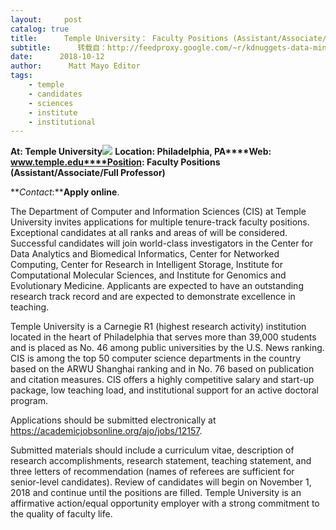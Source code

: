 ```yaml
---
layout:     post
catalog: true
title:      Temple University： Faculty Positions (Assistant/Associate/Full Professor) [Philadelphia, PA]
subtitle:      转载自：http://feedproxy.google.com/~r/kdnuggets-data-mining-analytics/~3/J9l6TdJCoCM/10-12-temple-university-faculty-positions.html
date:      2018-10-12
author:      Matt Mayo Editor
tags:
    - temple
    - candidates
    - sciences
    - institute
    - institutional
---
```


**At: Temple University**![](https://branding.temple.edu/sites/branding/files/BigT_logo_PMS201-sample.jpg)
**Location: Philadelphia, PA****Web: www.temple.edu****Position: Faculty Positions (Assistant/Associate/Full Professor)**

**_Contact_:****Apply online**.

The Department of Computer and Information Sciences (CIS) at Temple University invites applications for multiple tenure-track faculty positions. Exceptional candidates at all ranks and areas of will be considered. Successful candidates will join world-class investigators in the Center for Data Analytics and Biomedical Informatics, Center for Networked Computing, Center for Research in Intelligent Storage, Institute for Computational Molecular Sciences, and Institute for Genomics and Evolutionary Medicine. Applicants are expected to have an outstanding research track record and are expected to demonstrate excellence in teaching.

Temple University is a Carnegie R1 (highest research activity) institution located in the heart of Philadelphia that serves more than 39,000 students and is placed as No. 46 among public universities by the U.S. News ranking. CIS is among the top 50 computer science departments in the country based on the ARWU Shanghai ranking and in No. 76 based on publication and citation measures. CIS offers a highly competitive salary and start-up package, low teaching load, and institutional support for an active doctoral program.

Applications should be submitted electronically at https://academicjobsonline.org/ajo/jobs/12157. 

Submitted materials should include a curriculum vitae, description of research accomplishments, research statement, teaching statement, and three letters of recommendation (names of referees are sufficient for senior-level candidates). Review of candidates will begin on November 1, 2018 and continue until the positions are filled. Temple University is an affirmative action/equal opportunity employer with a strong commitment to the quality of faculty life.
